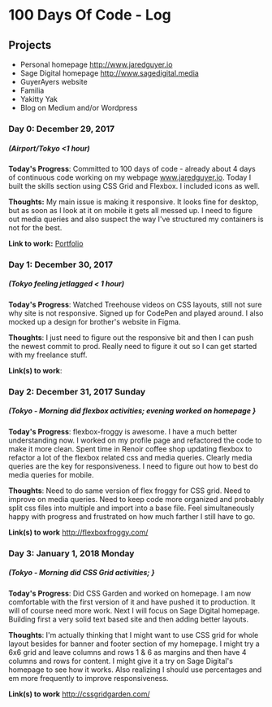 # 100 Days Of Code - Log

## Projects

* Personal homepage http://www.jaredguyer.io
* Sage Digital homepage http://www.sagedigital.media
* GuyerAyers website
* Familia
* Yakitty Yak
* Blog on Medium and/or Wordpress

### Day 0: December 29, 2017
##### (Airport/Tokyo <1 hour)

**Today's Progress**: Committed to 100 days of code - already about 4 days of continuous code working on my webpage www.jaredguyer.io.  Today I built the skills section using CSS Grid and Flexbox.  I included icons as well.  

**Thoughts:** My main issue is making it responsive.  It looks fine for desktop, but as soon as I look at it on mobile it gets all messed up.  I need to figure out media queries and also suspect the way I've structured my containers is not for the best.

**Link to work:** [Portfolio](http://www.jaredguyer.io)

### Day 1: December 30, 2017 
##### (Tokyo feeling jetlagged < 1 hour)

**Today's Progress**: Watched Treehouse videos on CSS layouts, still not sure why site is not responsive.  Signed up for CodePen and played around.  I also mocked up a design for brother's website in Figma.

**Thoughts**: I just need to figure out the responsive bit and then I can push the newest commit to prod.  Really need to figure it out so I can get started with my freelance stuff.  

**Link(s) to work**: 

### Day 2: December 31, 2017 Sunday
##### (Tokyo - Morning did flexbox activities; evening worked on homepage }

**Today's Progress**: flexbox-froggy is awesome.  I have a much better understanding now. I worked on my profile page and refactored the code to make it more clean.  Spent time in Renoir coffee shop updating flexbox to refactor a lot of the flexbox related css and media queries.  Clearly media queries are the key for responsiveness.  I need to figure out how to best do media queries for mobile.  

**Thoughts**: Need to do same version of flex froggy for CSS grid.  Need to improve on media queries.  Need to keep code more organized and probably split css files into multiple and import into a base file.  Feel simultaneously happy with progress and frustrated on how much farther I still have to go.

**Link(s) to work**
http://flexboxfroggy.com/

### Day 3: January 1, 2018 Monday
##### (Tokyo - Morning did CSS Grid activities; }

**Today's Progress**: Did CSS Garden and worked on homepage.  I am now comfortable with the first version of it and have pushed it to production.  It will of course need more work.  Next I will focus on Sage Digital homepage.  Building first a very solid text based site and then adding better layouts.

**Thoughts**: I'm actually thinking that I might want to use CSS grid for whole layout besides for banner and footer section of my homepage.  I might try a 6x6 grid and leave columns and rows 1 & 6 as margins and then have 4 columns and rows for content.  I might give it a try on Sage Digital's homepage to see how it works.  Also realizing I should use percentages and em more frequently to improve responsiveness.

**Link(s) to work**
http://cssgridgarden.com/
